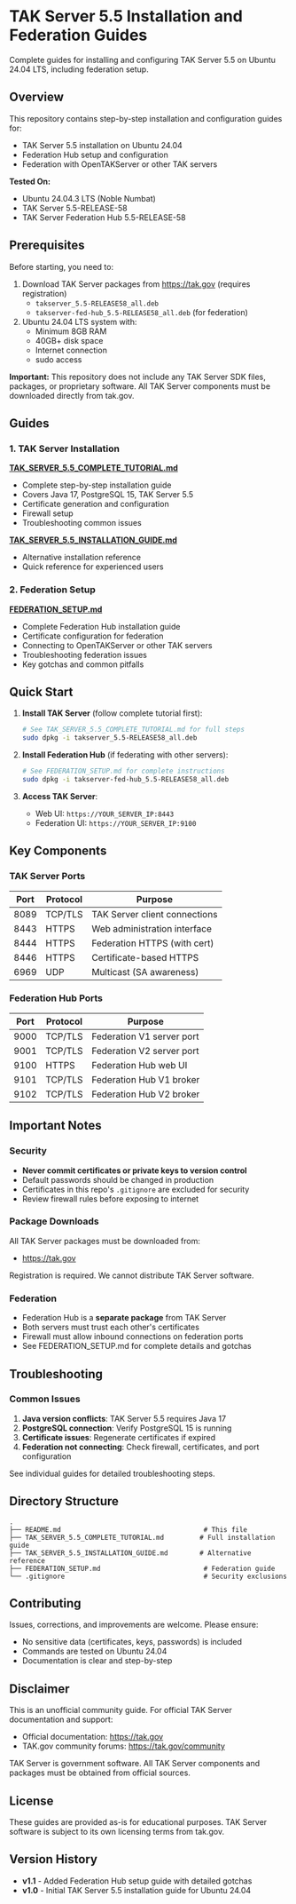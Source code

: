 # TAK Server 5.5 Installation and Federation Guides

Complete guides for installing and configuring TAK Server 5.5 on Ubuntu 24.04 LTS, including federation setup.

## Overview

This repository contains step-by-step installation and configuration guides for:
- TAK Server 5.5 installation on Ubuntu 24.04
- Federation Hub setup and configuration
- Federation with OpenTAKServer or other TAK servers

**Tested On:**
- Ubuntu 24.04.3 LTS (Noble Numbat)
- TAK Server 5.5-RELEASE-58
- TAK Server Federation Hub 5.5-RELEASE-58

## Prerequisites

Before starting, you need to:
1. Download TAK Server packages from https://tak.gov (requires registration)
   - `takserver_5.5-RELEASE58_all.deb`
   - `takserver-fed-hub_5.5-RELEASE58_all.deb` (for federation)
2. Ubuntu 24.04 LTS system with:
   - Minimum 8GB RAM
   - 40GB+ disk space
   - Internet connection
   - sudo access

**Important:** This repository does not include any TAK Server SDK files, packages, or proprietary software. All TAK Server components must be downloaded directly from tak.gov.

## Guides

### 1. TAK Server Installation

**[TAK_SERVER_5.5_COMPLETE_TUTORIAL.md](TAK_SERVER_5.5_COMPLETE_TUTORIAL.md)**
- Complete step-by-step installation guide
- Covers Java 17, PostgreSQL 15, TAK Server 5.5
- Certificate generation and configuration
- Firewall setup
- Troubleshooting common issues

**[TAK_SERVER_5.5_INSTALLATION_GUIDE.md](TAK_SERVER_5.5_INSTALLATION_GUIDE.md)**
- Alternative installation reference
- Quick reference for experienced users

### 2. Federation Setup

**[FEDERATION_SETUP.md](FEDERATION_SETUP.md)**
- Complete Federation Hub installation guide
- Certificate configuration for federation
- Connecting to OpenTAKServer or other TAK servers
- Troubleshooting federation issues
- Key gotchas and common pitfalls

## Quick Start

1. **Install TAK Server** (follow complete tutorial first):
   ```bash
   # See TAK_SERVER_5.5_COMPLETE_TUTORIAL.md for full steps
   sudo dpkg -i takserver_5.5-RELEASE58_all.deb
   ```

2. **Install Federation Hub** (if federating with other servers):
   ```bash
   # See FEDERATION_SETUP.md for complete instructions
   sudo dpkg -i takserver-fed-hub_5.5-RELEASE58_all.deb
   ```

3. **Access TAK Server**:
   - Web UI: `https://YOUR_SERVER_IP:8443`
   - Federation UI: `https://YOUR_SERVER_IP:9100`

## Key Components

### TAK Server Ports

| Port | Protocol | Purpose |
|------|----------|---------|
| 8089 | TCP/TLS | TAK Server client connections |
| 8443 | HTTPS | Web administration interface |
| 8444 | HTTPS | Federation HTTPS (with cert) |
| 8446 | HTTPS | Certificate-based HTTPS |
| 6969 | UDP | Multicast (SA awareness) |

### Federation Hub Ports

| Port | Protocol | Purpose |
|------|----------|---------|
| 9000 | TCP/TLS | Federation V1 server port |
| 9001 | TCP/TLS | Federation V2 server port |
| 9100 | HTTPS | Federation Hub web UI |
| 9101 | TCP/TLS | Federation Hub V1 broker |
| 9102 | TCP/TLS | Federation Hub V2 broker |

## Important Notes

### Security

- **Never commit certificates or private keys to version control**
- Default passwords should be changed in production
- Certificates in this repo's `.gitignore` are excluded for security
- Review firewall rules before exposing to internet

### Package Downloads

All TAK Server packages must be downloaded from:
- https://tak.gov

Registration is required. We cannot distribute TAK Server software.

### Federation

- Federation Hub is a **separate package** from TAK Server
- Both servers must trust each other's certificates
- Firewall must allow inbound connections on federation ports
- See FEDERATION_SETUP.md for complete details and gotchas

## Troubleshooting

### Common Issues

1. **Java version conflicts**: TAK Server 5.5 requires Java 17
2. **PostgreSQL connection**: Verify PostgreSQL 15 is running
3. **Certificate issues**: Regenerate certificates if expired
4. **Federation not connecting**: Check firewall, certificates, and port configuration

See individual guides for detailed troubleshooting steps.

## Directory Structure

```
.
├── README.md                                    # This file
├── TAK_SERVER_5.5_COMPLETE_TUTORIAL.md         # Full installation guide
├── TAK_SERVER_5.5_INSTALLATION_GUIDE.md        # Alternative reference
├── FEDERATION_SETUP.md                          # Federation guide
└── .gitignore                                   # Security exclusions
```

## Contributing

Issues, corrections, and improvements are welcome. Please ensure:
- No sensitive data (certificates, keys, passwords) is included
- Commands are tested on Ubuntu 24.04
- Documentation is clear and step-by-step

## Disclaimer

This is an unofficial community guide. For official TAK Server documentation and support:
- Official documentation: https://tak.gov
- TAK.gov community forums: https://tak.gov/community

TAK Server is government software. All TAK Server components and packages must be obtained from official sources.

## License

These guides are provided as-is for educational purposes. TAK Server software is subject to its own licensing terms from tak.gov.

## Version History

- **v1.1** - Added Federation Hub setup guide with detailed gotchas
- **v1.0** - Initial TAK Server 5.5 installation guide for Ubuntu 24.04
